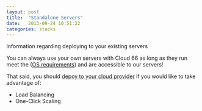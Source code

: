 ```yaml
---
layout: post
title:  "Standalone Servers"
date:   2013-09-24 10:51:22
categories: stacks
---
```


<p class="lead">Information regarding deploying to your existing servers</p>

You can always use your own servers with Cloud 66 as long as they run meet the ([OS requirements](/help/operating_system)) and are accessible to our servers!

That said, you should [depoy to your cloud provider](/help/cloud_providers) if you would like to take advantage of:
- Load Balancing
- One-Click Scaling



